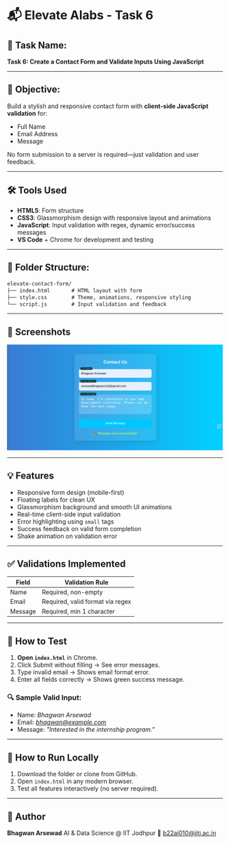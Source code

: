 # 📬 Elevate Alabs - Task 6

## 🌟 Task Name:

**Task 6: Create a Contact Form and Validate Inputs Using JavaScript**

---

## 🎯 Objective:

Build a stylish and responsive contact form with **client-side JavaScript validation** for:

* Full Name
* Email Address
* Message

No form submission to a server is required—just validation and user feedback.

---

## 🛠️ Tools Used

* **HTML5**: Form structure
* **CSS3**: Glassmorphism design with responsive layout and animations
* **JavaScript**: Input validation with regex, dynamic error/success messages
* **VS Code** + Chrome for development and testing

---

## 🧩 Folder Structure:

```
elevate-contact-form/
├── index.html       # HTML layout with form
├── style.css        # Theme, animations, responsive styling
└── script.js        # Input validation and feedback
```

---

## 📸 Screenshots

![Form Screenshot](screenshots/form.png)


---

## 💡 Features

* Responsive form design (mobile-first)
* Floating labels for clean UX
* Glassmorphism background and smooth UI animations
* Real-time client-side input validation
* Error highlighting using `small` tags
* Success feedback on valid form completion
* Shake animation on validation error

---

## ✅ Validations Implemented

| Field   | Validation Rule                  |
| ------- | -------------------------------- |
| Name    | Required, non-empty              |
| Email   | Required, valid format via regex |
| Message | Required, min 1 character        |

---

## 🧪 How to Test

1. **Open `index.html`** in Chrome.
2. Click Submit without filling → See error messages.
3. Type invalid email → Shows email format error.
4. Enter all fields correctly → Shows green success message.

### 🔍 Sample Valid Input:

* Name: *Bhagwan Arsewad*
* Email: *[bhagwan@example.com](mailto:bhagwan@example.com)*
* Message: *"Interested in the internship program."*

---

## 🚀 How to Run Locally

1. Download the folder or clone from GitHub.
2. Open `index.html` in any modern browser.
3. Test all features interactively (no server required).

---

## 🤝 Author

**Bhagwan Arsewad**
AI & Data Science @ IIT Jodhpur
📧 [b22ai010@iitj.ac.in](mailto:b22ai010@iitj.ac.in)
